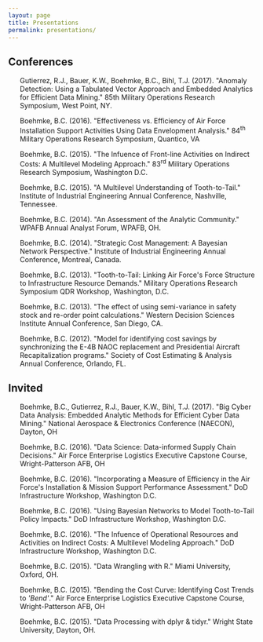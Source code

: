 ```yaml
---
layout: page
title: Presentations
permalink: presentations/
---
```



<h2>Conferences</h2>
<ul>
<p>
Gutierrez, R.J., Bauer, K.W., Boehmke, B.C., Bihl, T.J. (2017). "Anomaly Detection: Using a Tabulated Vector Approach and Embedded Analytics for Efficient Data Mining." 85th Military Operations Research Symposium, West Point, NY. &nbsp; <a href="https://www.dropbox.com/s/9hfsztt89rnfe04/Gutierrez%20MORS%20Slides%20-%20VBA%20%281%29.PPTM?dl=1" style="color:black;"><i class="fa fa-external-link-square" aria-hidden="true" style="font-size:1em"></i></a>
</p>
<p>
Boehmke, B.C. (2016). "Effectiveness vs. Efficiency of Air Force Installation Support Activities Using Data Envelopment Analysis." 84<sup>th</sup> Military Operations Research Symposium, Quantico, VA &nbsp; <a href="https://www.dropbox.com/s/3dlwmgvxmxe1ndg/Workshop_Presentation.pdf?dl=0" style="color:black;"><i class="fa fa-external-link-square" aria-hidden="true" style="font-size:1em"></i></a>
</p>
<p>
Boehmke, B.C. (2015). "The Infuence of Front-line Activities on Indirect Costs: A Multilevel Modeling Approach." 83<sup>rd</sup> Military Operations Research Symposium, Washington D.C. &nbsp; <a href="https://www.dropbox.com/s/mkz8yn3qlni12ht/MORS_Presentation.pdf?dl=0" style="color:black;"><i class="fa fa-external-link-square" aria-hidden="true" style="font-size:1em"></i></a>
</p>
<p>
Boehmke, B.C. (2015). "A Multilevel Understanding of Tooth-to-Tail." Institute of Industrial Engineering Annual Conference, Nashville, Tennessee. &nbsp; <a href="https://www.dropbox.com/s/l7h76n61cobudf0/Multilevel.pdf?dl=0" style="color:black;"><i class="fa fa-external-link-square" aria-hidden="true" style="font-size:1em"></i></a>
</p>
<p>
Boehmke, B.C. (2014). "An Assessment of the Analytic Community." WPAFB Annual Analyst Forum, WPAFB, OH.
</p>
<p>
Boehmke, B.C. (2014). "Strategic Cost Management: A Bayesian Network Perspective." Institute of Industrial Engineering Annual Conference, Montreal, Canada.
</p>
<p>
Boehmke, B.C. (2013). "Tooth-to-Tail: Linking Air Force's Force Structure to Infrastructure Resource Demands." Military Operations Research Symposium QDR Workshop, Washington, D.C.
</p>
<p>
Boehmke, B.C. (2013). "The effect of using semi-variance in safety stock and re-order point calculations." Western Decision Sciences Institute Annual Conference, San Diego, CA.
</p>
<p>
Boehmke, B.C. (2012). "Model for identifying cost savings by synchronizing the E-4B NAOC replacement and Presidential Aircraft Recapitalization programs." Society of Cost Estimating & Analysis Annual Conference, Orlando, FL.
</p>
</ul>

<h2>Invited</h2>
<ul>
<p>
Boehmke, B.C., Gutierrez, R.J., Bauer, K.W., Bihl, T.J. (2017). "Big Cyber Data Analysis: Embedded Analytic Methods for Efficient Cyber Data Mining." National Aerospace & Electronics Conference (NAECON), Dayton, OH 
</p>
<p>
Boehmke, B.C. (2016). "Data Science: Data-informed Supply Chain Decisions." Air Force Enterprise Logistics Executive Capstone Course, Wright-Patterson AFB, OH &nbsp; <a href="https://github.com/bradleyboehmke/AFIT-Executive-Capstone-2016-Presentation" style="color:black;"><i class="fa fa-external-link-square" aria-hidden="true" style="font-size:1em"></i></a>
</p>
<p>
Boehmke, B.C. (2016). "Incorporating a Measure of Efficiency in the Air Force's Installation & Mission Support Performance Assessment." DoD Infrastructure Workshop, Washington D.C. &nbsp; <a href="https://www.researchgate.net/publication/293683620_Effectiveness_vs_Efficiency_Measuring_US_Air_Force_Installation_Support_Activities_via_Data_Envelopment_Analysis" style="color:black;"><i class="fa fa-external-link-square" aria-hidden="true" style="font-size:1em"></i></a>
</p>
<p>
Boehmke, B.C. (2016). "Using Bayesian Networks to Model Tooth-to-Tail Policy Impacts." DoD Infrastructure Workshop, Washington D.C. &nbsp; <a href="https://www.researchgate.net/publication/301293479_Bayesian_network_Presentation" style="color:black;"><i class="fa fa-external-link-square" aria-hidden="true" style="font-size:1em"></i></a>
</p>
<p>
Boehmke, B.C. (2016). "The Infuence of Operational Resources and Activities on Indirect Costs: A Multilevel Modeling Approach." DoD Infrastructure Workshop, Washington D.C. &nbsp; <a href="https://www.researchgate.net/publication/295678024_The_influence_of_operational_resources_and_activities_on_indirect_personnel_costs_A_multilevel_modeling_approach#share" style="color:black;"><i class="fa fa-external-link-square" aria-hidden="true" style="font-size:1em"></i></a>
</p>
<p>
Boehmke, B.C. (2015). "Data Wrangling with R." Miami University, Oxford, OH. &nbsp; <a href="http://bradleyboehmke.github.io//2015/10/data-wrangling-presentation.html" style="color:black;"><i class="fa fa-external-link-square" aria-hidden="true" style="font-size:1em"></i></a>
</p>
<p>
Boehmke, B.C. (2015). "Bending the Cost Curve: Identifying Cost Trends to <em>'Bend'</em>." Air Force Enterprise Logistics Executive Capstone Course, Wright-Patterson AFB, OH &nbsp; <a href="https://www.dropbox.com/s/hy5pbwxoff4pyse/BTCC.pdf?dl=0" style="color:black;"><i class="fa fa-external-link-square" aria-hidden="true" style="font-size:1em"></i></a>
</p>
<p>
Boehmke, B.C. (2015). "Data Processing with dplyr & tidyr." Wright State University, Dayton, OH. &nbsp; <a href="http://bradleyboehmke.github.io//2015/09/data-processing-with-dplyr-tidyr.html" style="color:black;"><i class="fa fa-external-link-square" aria-hidden="true" style="font-size:1em"></i></a>
</p>
</ul>
